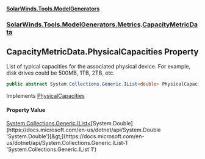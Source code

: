 #### [SolarWinds.Tools.ModelGenerators](index.md 'index')
### [SolarWinds.Tools.ModelGenerators.Metrics](index.md#SolarWinds.Tools.ModelGenerators.Metrics 'SolarWinds.Tools.ModelGenerators.Metrics').[CapacityMetricData](CapacityMetricData.md 'SolarWinds.Tools.ModelGenerators.Metrics.CapacityMetricData')

## CapacityMetricData.PhysicalCapacities Property

List of typical capacities for the associated physical device. For example,  
disk drives could be 500MB, 1TB, 2TB, etc.

```csharp
public abstract System.Collections.Generic.IList<double> PhysicalCapacities { get; }
```

Implements [PhysicalCapacities](https://docs.microsoft.com/en-us/dotnet/api/SolarWinds.Tools.ModelGenerators.Metrics.ICapacity.PhysicalCapacities 'SolarWinds.Tools.ModelGenerators.Metrics.ICapacity.PhysicalCapacities')

#### Property Value
[System.Collections.Generic.IList&lt;](https://docs.microsoft.com/en-us/dotnet/api/System.Collections.Generic.IList-1 'System.Collections.Generic.IList`1')[System.Double](https://docs.microsoft.com/en-us/dotnet/api/System.Double 'System.Double')[&gt;](https://docs.microsoft.com/en-us/dotnet/api/System.Collections.Generic.IList-1 'System.Collections.Generic.IList`1')